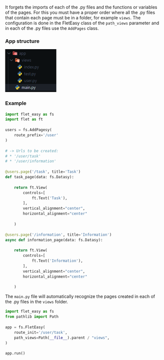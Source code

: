 It forgets the imports of each of the .py files and the functions or variables of the pages. For this you must have a proper order where all the .py files that contain each page must be in a folder, for example `views`. The configuration is done in the FletEasy class of the `path_views` parameter and in each of the .py files use the `AddPages` class.

### App structure
![FletEasy](../assets/images/funtion_add_page.png "App structure")

### **Example**

```python title="user.py" hl_lines="4-6 12 24"
import flet_easy as fs
import flet as ft

users = fs.AddPagesy(
    route_prefix='/user'
)

# -> Urls to be created:
# * '/user/task'
# * '/user/information'

@users.page('/task', title='Task')
def task_page(data: fs.Datasy):

    return ft.View(
        controls=[
            ft.Text('Task'),
        ],
        vertical_alignment="center",
        horizontal_alignment="center"

    )

@users.page('/information', title='Information')
async def information_page(data: fs.Datasy):

    return ft.View(
        controls=[
            ft.Text('Information'),
        ],
        vertical_alignment="center",
        horizontal_alignment="center"

    )
```

The `main.py` file will automatically recognize the pages created in each of the .py files in the `views` folder.

```Python title="main.py" hl_lines="2 6"
import flet_easy as fs
from pathlib import Path

app = fs.FletEasy(
    route_init='/user/task',
    path_views=Path(__file__).parent / "views",
)

app.run()
```